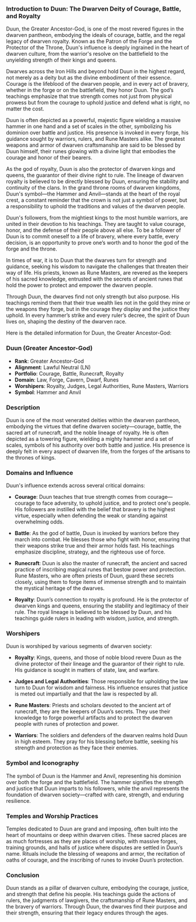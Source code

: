 ### Introduction to Duun: The Dwarven Deity of Courage, Battle, and Royalty

Duun, the Greater Ancestor-God, is one of the most revered figures in the dwarven pantheon, embodying the ideals of courage, battle, and the regal legacy of dwarven royalty. Known as the Patron of the Forge and the Protector of the Throne, Duun's influence is deeply ingrained in the heart of dwarven culture, from the warrior's resolve on the battlefield to the unyielding strength of their kings and queens.

Dwarves across the Iron Hills and beyond hold Duun in the highest regard, not merely as a deity but as the divine embodiment of their essence. Courage is the lifeblood of the dwarven people, and in every act of bravery, whether in the forge or on the battlefield, they honor Duun. The god’s teachings emphasize that true strength comes not just from physical prowess but from the courage to uphold justice and defend what is right, no matter the cost.

Duun is often depicted as a powerful, majestic figure wielding a massive hammer in one hand and a set of scales in the other, symbolizing his dominion over battle and justice. His presence is invoked in every forge, his guidance sought by warriors, rulers, and Rune Masters alike. The greatest weapons and armor of dwarven craftsmanship are said to be blessed by Duun himself, their runes glowing with a divine light that embodies the courage and honor of their bearers.

As the god of royalty, Duun is also the protector of dwarven kings and queens, the guarantor of their divine right to rule. The lineage of dwarven royalty is believed to be directly blessed by Duun, ensuring the stability and continuity of the clans. In the grand throne rooms of dwarven kingdoms, Duun's symbol—the Hammer and Anvil—stands at the heart of the royal crest, a constant reminder that the crown is not just a symbol of power, but a responsibility to uphold the traditions and values of the dwarven people.

Duun's followers, from the mightiest kings to the most humble warriors, are united in their devotion to his teachings. They are taught to value courage, honor, and the defense of their people above all else. To be a follower of Duun is to commit oneself to a life of bravery, where every battle, every decision, is an opportunity to prove one’s worth and to honor the god of the forge and the throne.

In times of war, it is to Duun that the dwarves turn for strength and guidance, seeking his wisdom to navigate the challenges that threaten their way of life. His priests, known as Rune Masters, are revered as the keepers of his sacred knowledge, entrusted with the secrets of ancient runes that hold the power to protect and empower the dwarven people.

Through Duun, the dwarves find not only strength but also purpose. His teachings remind them that their true wealth lies not in the gold they mine or the weapons they forge, but in the courage they display and the justice they uphold. In every hammer’s strike and every ruler’s decree, the spirit of Duun lives on, shaping the destiny of the dwarven race.


Here is the detailed information for Duun, the Greater Ancestor-God:

### Duun (Greater Ancestor-God)

- **Rank**: Greater Ancestor-God
- **Alignment**: Lawful Neutral (LN)
- **Portfolio**: Courage, Battle, Runecraft, Royalty
- **Domain**: Law, Forge, Cavern, Dwarf, Runes
- **Worshipers**: Royalty, Judges, Legal Authorities, Rune Masters, Warriors
- **Symbol**: Hammer and Anvil

### Description

Duun is one of the most venerated deities within the dwarven pantheon, embodying the virtues that define dwarven society—courage, battle, the sacred art of runecraft, and the noble lineage of royalty. He is often depicted as a towering figure, wielding a mighty hammer and a set of scales, symbols of his authority over both battle and justice. His presence is deeply felt in every aspect of dwarven life, from the forges of the artisans to the thrones of kings.

### Domains and Influence

Duun's influence extends across several critical domains:

- **Courage**: Duun teaches that true strength comes from courage—courage to face adversity, to uphold justice, and to protect one's people. His followers are instilled with the belief that bravery is the highest virtue, especially when defending the weak or standing against overwhelming odds.

- **Battle**: As the god of battle, Duun is invoked by warriors before they march into combat. He blesses those who fight with honor, ensuring that their weapons strike true and their armor holds fast. His teachings emphasize discipline, strategy, and the righteous use of force.

- **Runecraft**: Duun is also the master of runecraft, the ancient and sacred practice of inscribing magical runes that bestow power and protection. Rune Masters, who are often priests of Duun, guard these secrets closely, using them to forge items of immense strength and to maintain the mystical heritage of the dwarves.

- **Royalty**: Duun’s connection to royalty is profound. He is the protector of dwarven kings and queens, ensuring the stability and legitimacy of their rule. The royal lineage is believed to be blessed by Duun, and his teachings guide rulers in leading with wisdom, justice, and strength.

### Worshipers

Duun is worshiped by various segments of dwarven society:

- **Royalty**: Kings, queens, and those of noble blood revere Duun as the divine protector of their lineage and the guarantor of their right to rule. His guidance is sought in matters of state, law, and warfare.

- **Judges and Legal Authorities**: Those responsible for upholding the law turn to Duun for wisdom and fairness. His influence ensures that justice is meted out impartially and that the law is respected by all.

- **Rune Masters**: Priests and scholars devoted to the ancient art of runecraft, they are the keepers of Duun’s secrets. They use their knowledge to forge powerful artifacts and to protect the dwarven people with runes of protection and power.

- **Warriors**: The soldiers and defenders of the dwarven realms hold Duun in high esteem. They pray for his blessing before battle, seeking his strength and protection as they face their enemies.

### Symbol and Iconography

The symbol of Duun is the Hammer and Anvil, representing his dominion over both the forge and the battlefield. The hammer signifies the strength and justice that Duun imparts to his followers, while the anvil represents the foundation of dwarven society—crafted with care, strength, and enduring resilience.

### Temples and Worship Practices

Temples dedicated to Duun are grand and imposing, often built into the heart of mountains or deep within dwarven cities. These sacred places are as much fortresses as they are places of worship, with massive forges, training grounds, and halls of justice where disputes are settled in Duun’s name. Rituals include the blessing of weapons and armor, the recitation of oaths of courage, and the inscribing of runes to invoke Duun’s protection.

### Conclusion

Duun stands as a pillar of dwarven culture, embodying the courage, justice, and strength that define his people. His teachings guide the actions of rulers, the judgments of lawgivers, the craftsmanship of Rune Masters, and the bravery of warriors. Through Duun, the dwarves find their purpose and their strength, ensuring that their legacy endures through the ages.

